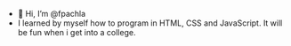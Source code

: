 - 👋 Hi, I’m @fpachla
- I learned by myself how to program in HTML, CSS and JavaScript. It will be fun when i get into a college.

